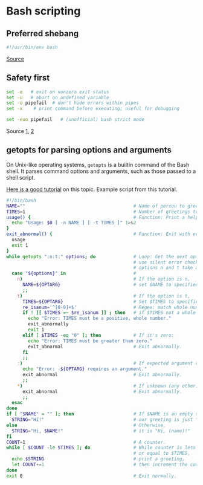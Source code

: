# Bash scripting

## Preferred shebang

```sh
#!/usr/bin/env bash
```

[Source](https://stackoverflow.com/a/10383546/3998252)

## Safety first

```sh
set -e   # exit on nonzero exit status
set -u   # abort on undefined variable
set -o pipefail  # don't hide errors within pipes
set -x    # print command before executing; useful for debugging

set -euo pipefail   # (unofficial) bash strict mode
```

Source [1](https://vaneyckt.io/posts/safer_bash_scripts_with_set_euxo_pipefail/),
[2](http://redsymbol.net/articles/unofficial-bash-strict-mode/)

## getopts for parsing options and arguments

On Unix-like operating systems, `getopts` is a builtin command of the Bash shell. It parses command options and
arguments, such as those passed to a shell script.

[Here is a good tutorial](https://www.computerhope.com/unix/bash/getopts.htm) on this topic. Example script from this
tutorial.

```sh
#!/bin/bash
NAME=""                                        # Name of person to greet.
TIMES=1                                        # Number of greetings to give.
usage() {                                      # Function: Print a help message.
  echo "Usage: $0 [ -n NAME ] [ -t TIMES ]" 1>&2
}
exit_abnormal() {                              # Function: Exit with error.
  usage
  exit 1
}
while getopts ":n:t:" options; do              # Loop: Get the next option;
                                               # use silent error checking;
                                               # options n and t take arguments.
  case "${options}" in                         #
    n)                                         # If the option is n,
      NAME=${OPTARG}                           # set $NAME to specified value.
      ;;
    t)                                         # If the option is t,
      TIMES=${OPTARG}                          # Set $TIMES to specified value.
      re_isanum='^[0-9]+$'                     # Regex: match whole numbers only
      if ! [[ $TIMES =~ $re_isanum ]] ; then   # if $TIMES not a whole number:
        echo "Error: TIMES must be a positive, whole number."
        exit_abnormally
        exit 1
      elif [ $TIMES -eq "0" ]; then            # If it's zero:
        echo "Error: TIMES must be greater than zero."
        exit_abnormal                          # Exit abnormally.
      fi
      ;;
    :)                                         # If expected argument omitted:
      echo "Error: -${OPTARG} requires an argument."
      exit_abnormal                            # Exit abnormally.
      ;;
    *)                                         # If unknown (any other) option:
      exit_abnormal                            # Exit abnormally.
      ;;
  esac
done
if [ "$NAME" = "" ]; then                      # If $NAME is an empty string,
  STRING="Hi!"                                 # our greeting is just "Hi!"
else                                           # Otherwise,
  STRING="Hi, $NAME!"                          # it is "Hi, (name)!"
fi
COUNT=1                                        # A counter.
while [ $COUNT -le $TIMES ]; do                # While counter is less than
                                               # or equal to $TIMES,
  echo $STRING                                 # print a greeting,
  let COUNT+=1                                 # then increment the counter.
done
exit 0                                         # Exit normally.
```
